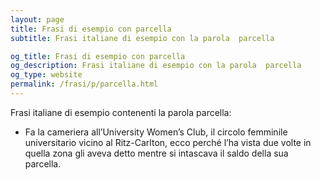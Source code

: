 ```yaml
---
layout: page
title: Frasi di esempio con parcella 
subtitle: Frasi italiane di esempio con la parola  parcella

og_title: Frasi di esempio con parcella 
og_description: Frasi italiane di esempio con la parola  parcella
og_type: website
permalink: /frasi/p/parcella.html
---
```


Frasi italiane di esempio contenenti la parola parcella:


- Fa la cameriera all’University Women’s Club, il circolo femminile universitario vicino al Ritz-Carlton, ecco perché l’ha vista due volte in quella zona gli aveva detto mentre si intascava il saldo della sua parcella.
